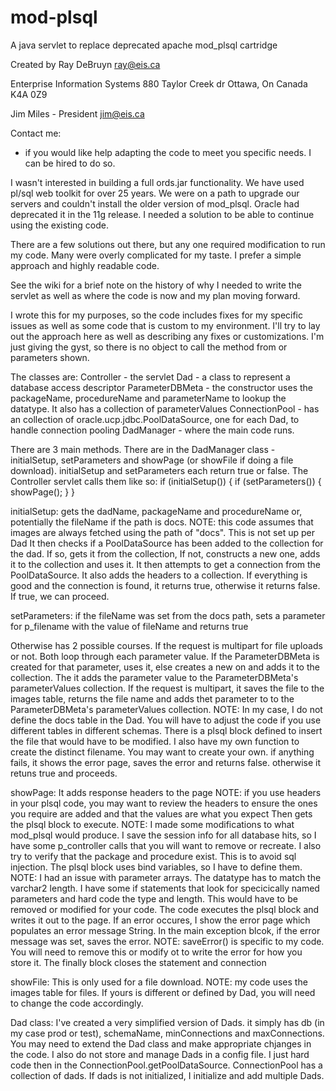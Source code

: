 # mod-plsql
A java servlet to replace deprecated apache mod_plsql cartridge

Created by Ray DeBruyn
ray@eis.ca

Enterprise Information Systems
880 Taylor Creek dr
Ottawa, On Canada
K4A 0Z9

Jim Miles - President
jim@eis.ca

Contact me:
- if you would like help adapting the code to meet you specific needs. I can be hired to do so.

I wasn't interested in building a full ords.jar functionality. We have used pl/sql web toolkit for over 25 years. We were on a path to upgrade our servers and couldn't install the older version of mod_plsql. Oracle had deprecated it in the 11g release. I needed a solution to be able to continue using the existing code.

There are a few solutions out there, but any one required modification to run my code. Many were overly complicated for my taste. I prefer a simple approach and highly readable code.

See the wiki for a brief note on the history of why I needed to write the servlet as well as where the code is now and my plan moving forward.

I wrote this for my purposes, so the code includes fixes for my specific issues as well as some code that is custom to my environment. I'll try to lay out the approach here as well as describing any fixes or customizations. I'm just giving the gyst, so there is no object to call the method from or parameters shown.

The classes are:
Controller - the servlet
Dad - a class to represent a database access descriptor
ParameterDBMeta - the constructor uses the packageName, procedureName and parameterName to lookup the datatype. It also 
    has a collection of parameterValues
ConnectionPool - has an collection of oracle.ucp.jdbc.PoolDataSource, one for each Dad, to handle connection pooling
DadManager - where the main code runs. 

There are 3 main methods. There are in the DadManager class - initialSetup, setParameters and showPage (or showFile if doing a file download). initialSetup and setParameters each return true or false. The Controller servlet calls them like so:
if (initialSetup())
{
    if (setParameters())
    {
        showPage();
    }
}

initialSetup:
gets the dadName, packageName and procedureName or, potentially the fileName if the path is docs.
NOTE: this code assumes that images are always fetched using the path of "docs". This is not set up per Dad
It then checks if a PoolDataSource has been added to the collection for the dad. If so, gets it from the collection, If not, constructs a new one, adds it to the collection and uses it.
It then attempts to get a connection from the PoolDataSource.
It also adds the headers to a collection.
If everything is good and the connection is found, it returns true, otherwise it returns false.
If true, we can proceed.

setParameters:
if the fileName was set from the docs path, sets a parameter for p_filename with the value of fileName and returns true

Otherwise has 2 possible courses. If the request is multipart for file uploads or not.
Both loop through each parameter value. If the ParameterDBMeta is created for that parameter, uses it, else creates a new on and adds it to the collection. The it adds the parameter value to the ParameterDBMeta's parameterValues collection.
If the request is multipart, it saves the file to the images table, returns the file name and adds thet parameter to  to the ParameterDBMeta's parameterValues collection.
NOTE: In my case, I do not define the docs table in the Dad. You will have to adjust the code if you use different tables in different schemas. There is a plsql block defined to insert the file that would have to be modified. I also have my own function to create the distinct filename. You may want to create your own.
if anything fails, it shows the error page, saves the error and returns false.
otherwise it retuns true and proceeds.

showPage:
It adds response headers to the page
NOTE: if you use headers in your plsql code, you may want to review the headers to ensure the ones you require are added and that the values are what you expect
Then gets the plsql block to execute.
NOTE: I made some modifications to what mod_plsql would produce. I save the session info for all database hits, so I have some p_controller calls that you will want to remove or recreate. I also try to verify that the package and procedure exist. This is to avoid sql injection.
The plsql block uses bind variables, so I have to define them.
NOTE: I had an issue with parameter arrays. The datatype has to match the varchar2 length. I have some if statements that look for specicically named parameters and hard code the type and length. This would have to be removed or modified for your code.
The code executes the plsql block and writes it out to the page.
If an error occures, I show the error page which populates an error message String. In the main exception blcok, if the error message was set, saves the error.
NOTE: saveError() is specific to my code. You will need to remove this or modify ot to write the error for how you store it.
The finally block closes the statement and connection

showFile:
This is only used for a file download.
NOTE: my code uses the images table for files. If yours is different or defined by Dad, you will need to change the code accordingly.

Dad class:
I've created a very simplified version of Dads. it simply has db (in my case prod or test), schemaName, minConnections and maxConnections.
You may need to extend the Dad class and make appropriate chjanges in the code.
I also do not store and manage Dads in a config file. I just hard code then in the ConnectionPool.getPoolDataSource. ConnectionPool has a collection of dads. If dads is not initialized, I initialize and add multiple Dads.
